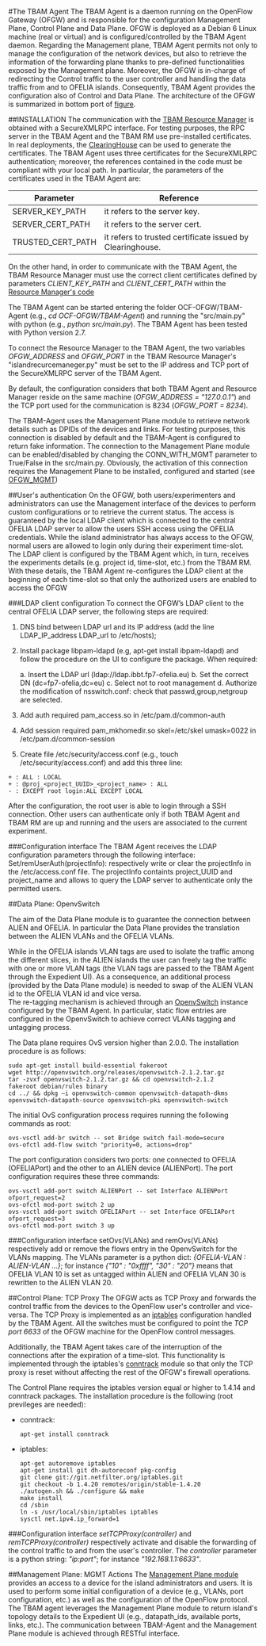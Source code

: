 #The TBAM Agent
The TBAM Agent is a daemon running on the OpenFlow Gateway (OFGW) and is responsible for the configuration Management Plane, Control Plane and Data Plane. OFGW is deployed as a Debian 6 Linux machine (real or virtual) and is configured/controlled by the TBAM Agent daemon. Regarding the Management plane, TBAM Agent permits not only to manage the configuration of the network devices, but also to retrieve the information of the forwarding plane thanks to pre-defined functionalities exposed by the Management plane. Moreover, the OFGW is in-charge of redirecting the Control traffic to the user controller and handling the data traffic from and to OFELIA islands. Consequently, TBAM Agent provides the configuration also of Control and Data Plane. The architecture of the OFGW is summarized in bottom port of [figure](https://wiki.man.poznan.pl/alien/img_auth.php/a/a4/Work_distribution.png).

##INSTALLATION
The communication with the [TBAM Resource Manager](https://github.com/fp7-alien/OCF-TBAM/blob/master/TBAM-RM/README.md#tbam-resource-manager) is obtained with a SecureXMLRPC interface. 
For testing purposes, the RPC server in the TBAM Agent and the TBAM RM use pre-installed certificates. In real deployments, the [ClearingHouse](http://www.eict.de/c-bas) can be used to generate the certificates. The TBAM Agent uses three certificates for the SecureXMLRPC authentication; moreover, the references contained in the code must be compliant with your local path. In particular, the parameters of the certificates used in the TBAM Agent are:

Parameter | Reference
------------- | -------------
SERVER_KEY_PATH | it refers to the server key.
SERVER_CERT_PATH |  it refers to the server cert. 
TRUSTED_CERT_PATH | it refers to trusted certificate issued by Clearinghouse.

On the other hand, in order to communicate with the TBAM Agent, the TBAM Resource Manager must use the correct client certificates defined by parameters *CLIENT_KEY_PATH* and *CLIENT_CERT_PATH* within the [Resource Manager's code](https://github.com/fp7-alien/OCF-TBAM)

The TBAM Agent can be started entering the folder OCF-OFGW/TBAM-Agent (e.g., *cd OCF-OFGW/TBAM-Agent*) and running the "src/main.py" with python (e.g., *python src/main.py*). The TBAM Agent has been tested with Python version 2.7.

To connect the Resource Manager to the TBAM Agent, the two variables *OFGW_ADDRESS* and *OFGW_PORT* in the TBAM Resource Manager's "islandrecurcemaneger.py" must be set to the IP address and TCP port of the SecureXMLRPC server of the TBAM Agent. 

By default, the configuration considers that both TBAM Agent and Resource Manager reside on the same machine (*OFGW_ADDRESS = "127.0.0.1"*) and the TCP port used for the communication is 8234 (*OFGW_PORT = 8234*).

The TBAM-Agent uses the Management Plane module to retrieve network details such as DPIDs of the devices and links. For testing purposes, this connection is disabled by default and the TBAM-Agent is configured to return fake information.  The connection to the Management Plane module can be enabled/disabled by changing the CONN_WITH_MGMT parameter to True/False in the src/main.py. Obviously, the activation of this connection requires the Management Plane to be installed, configured and started (see [OFGW_MGMT](https://github.com/fp7-alien/OCF-OFGW/tree/master/ofgw_mngt))

##User's authentication
On the OFGW, both users/experimenters and administrators can use the Management interface of the devices to perform custom configurations or to retrieve the current status. The access is guaranteed by the local LDAP client which is connected to the central OFELIA LDAP server to allow the users SSH access using the OFELIA credentials. While the island administrator has always access to the OFGW, normal users are allowed to login only during their experiment time-slot. The LDAP client is configured by the TBAM Agent which, in turn, receives the experiments details (e.g. project id, time-slot, etc.) from the TBAM RM. With these details, the TBAM Agent re-configures the 
LDAP client at the beginning of each time-slot so that only the authorized users are enabled to access the OFGW

###LDAP client configuration
To connect the OFGW’s LDAP client to the central OFELIA LDAP server, the following steps are required:

1. DNS bind between LDAP url and its IP address (add the line LDAP_IP_address LDAP_url to
/etc/hosts);
2. Install package libpam-ldapd (e.g, apt-get install ibpam-ldapd) and follow the procedure on the 
UI to configure the package. When required:

	a. Insert the LDAP url (ldap://ldap.ibbt.fp7-ofelia.eu)
	b. Set the correct DN (dc=fp7-ofelia,dc=eu)
	c. Select not to root management
	d. Authorize the modification of nsswitch.conf: check that passwd,group,netgroup are 
selected.
3. Add auth required pam_access.so in /etc/pam.d/common-auth
4. Add session required pam_mkhomedir.so skel=/etc/skel umask=0022 in 
/etc/pam.d/common-session
5. Create file /etc/security/access.conf (e.g., touch /etc/security/access.conf) and add 
this three line: 

```
+ : ALL : LOCAL 
+ : @proj_<project_UUID>_<project_name> : ALL
- : EXCEPT root login:ALL EXCEPT LOCAL
```
After the configuration, the root user is able to login through a SSH connection. Other users can authenticate only if both 
TBAM Agent and TBAM RM are up and running and the users are associated to the current experiment. 

 
###Configuration interfaceThe TBAM Agent receives the LDAP configuration parameters through the following interface:Set/remUserAuth(projectInfo): respectively write or clear the projectInfo in the /etc/access.conf file. The projectInfo containts project_UUID and project_name and allows to query the LDAP server to authenticate only the permitted users.


##Data Plane: OpenvSwitch

The aim of the Data Plane module is to guarantee the connection between ALIEN and OFELIA. In particular the Data Plane provides the translation between the ALIEN VLANs and the OFELIA VLANs. 

While in the OFELIA islands VLAN tags are used to isolate the traffic among the different slices, in the ALIEN islands the user can freely tag the traffic with one or more VLAN tags (the VLAN tags are passed to the TBAM Agent through the Expedient UI). As a consequence, an additional process (provided by the Data Plane module) is needed to  swap of the ALIEN VLAN id to the OFELIA VLAN id and vice versa. <br>
The re-tagging mechanism is achieved through an [OpenvSwitch](http://openvswitch.org) instance configured by the TBAM Agent. In particular, static flow entries are configured in the OpenvSwitch to achieve correct VLANs tagging and untagging process. 

The Data plane requires  OvS version higher than 2.0.0. The installation procedure is as follows: 

```
sudo apt-get install build-essential fakeroot
wget http://openvswitch.org/releases/openvswitch-2.1.2.tar.gz
tar -zvxf openvswitch-2.1.2.tar.gz && cd openvswitch-2.1.2
fakeroot debian/rules binary
cd ../ && dpkg –i openvswitch-common openvswitch-datapath-dkms openvswitch-datapath-source openvswitch-pki openvswitch-switch
```
The initial OvS configuration process requires running the following commands as root:

```
ovs-vsctl add-br switch -- set Bridge switch fail-mode=secure
ovs-ofctl add-flow switch "priority=0, actions=drop"
```
The port configuration considers two ports: one connected to OFELIA (OFELIAPort) and the other to an ALIEN device  (ALIENPort). The port configuration requires these three commands:

```
ovs-vsctl add-port switch ALIENPort -- set Interface ALIENPort ofport_request=2
ovs-ofctl mod-port switch 2 up
ovs-vsctl add-port switch OFELIAPort -- set Interface OFELIAPort ofport_request=3
ovs-ofctl mod-port switch 3 up
```

###Configuration interface
setOvs(VLANs) and remOvs(VLANs) respectively add or remove the flows entry in the OpenvSwitch for the VLANs mapping. The VLANs parameter is a python dict: *{OFELIA-VLAN : ALIEN-VLAN ...}*; for instance *{"10" : "0xffff", "30" : "20"}* means that OFELIA VLAN 10 is set as untagged within ALIEN and OFELIA VLAN 30 is rewritten to the ALIEN VLAN 20. 

##Control Plane: TCP Proxy
The OFGW acts as TCP Proxy and forwards the control traffic from the devices to the OpenFlow user's controller and vice-versa. The TCP Proxy is implemented as an [iptables](http://www.netfilter.org/projects/iptables/index.html) configuration handled by the TBAM Agent. All the switches must be configured to point the *TCP port 6633* of the OFGW machine for the OpenFlow control messages.

Additionally, the TBAM Agent takes care of the interruption of the connections after the expiration of a time-slot. This functionality is implemented through the iptables's [conntrack](http://www.netfilter.org/projects/conntrack-tools/index.html) module so that only the TCP proxy is reset without affecting the rest of the OFGW's firewall operations.

The Control Plane requires the iptables version equal or higher to 1.4.14 and conntrack packages. The installation procedure is the following (root previleges are needed):
- conntrack:
	```	apt-get install conntrack	```
- iptables:
	```
	apt-get autoremove iptables	apt-get install git dh-autoreconf pkg-config 
	git clone git://git.netfilter.org/iptables.git	git checkout -b 1.4.20 remotes/origin/stable-1.4.20	./autogen.sh && ./configure && make	make install	cd /sbin	ln -s /usr/local/sbin/iptables iptables 	sysctl net.ipv4.ip_forward=1	```
###Configuration interface
*setTCPProxy(controller)* and *remTCPProxy(controller)* respectively activate and disable the forwarding of the control traffic to and from the user's controller. The *controller* parameter is a python string: *"ip:port"*; for instance *"192.168.1.1:6633"*.


##Management Plane: MGMT Actions
The [Management Plane module](https://github.com/fp7-alien/OCF-OFGW/tree/master/ofgw_mngt) provides an access to a device for the island administrators and users. It is used to perform some initial configuration of a device (e.g., VLANs, port configuration, etc.) as well as the configuration of the OpenFlow protocol. The TBAM agent leverages the Management Plane module to return island's topology details to the Expedient UI (e.g., datapath_ids, available ports, links, etc.). The communication between TBAM-Agent and the Management Plane module is achieved through RESTful interface.


	